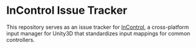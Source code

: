 # InControl Issue Tracker
This repository serves as an issue tracker for [InControl](http://www.gallantgames.com/incontrol), a cross-platform input manager for Unity3D that standardizes input mappings for common controllers.
